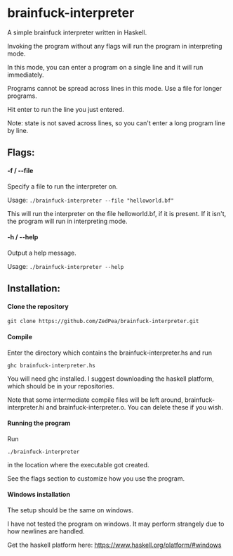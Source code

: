 # brainfuck-interpreter

A simple brainfuck interpreter written in Haskell.

Invoking the program without any flags will run the program in interpreting mode.

In this mode, you can enter a program on a single line and it will run immediately.

Programs cannot be spread across lines in this mode. Use a file for longer programs.

Hit enter to run the line you just entered.

Note: state is not saved across lines, so you can't enter a long program line by line.

## Flags:

#### -f / --file
Specify a file to run the interpreter on.

Usage: `./brainfuck-interpreter --file "helloworld.bf"`

This will run the interpreter on the file helloworld.bf, if it is present.
If it isn't, the program will run in interpreting mode.

#### -h / --help
Output a help message.

Usage: `./brainfuck-interpreter --help`

## Installation:

#### Clone the repository
`git clone https://github.com/ZedPea/brainfuck-interpreter.git`

#### Compile
Enter the directory which contains the brainfuck-interpreter.hs and run

`ghc brainfuck-interpreter.hs`

You will need ghc installed. I suggest downloading the haskell platform, which should be in your repositories.

Note that some intermediate compile files will be left around, brainfuck-interpreter.hi and brainfuck-interpreter.o. You can delete these if you wish.

#### Running the program
Run

`./brainfuck-interpreter`

in the location where the executable got created.

See the flags section to customize how you use the program.

#### Windows installation
The setup should be the same on windows. 

I have not tested the program on windows. It may perform strangely due to how newlines are handled.

Get the haskell platform here: https://www.haskell.org/platform/#windows
